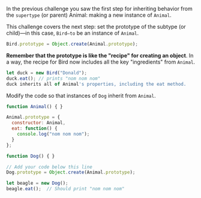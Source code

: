 In the previous challenge you saw the first step for inheriting behavior from the `supertype` (or parent) Animal: making a new instance of `Animal`.

This challenge covers the next step: set the prototype of the subtype (or child)—in this case, `Bird—to` be an instance of `Animal`.
```js
Bird.prototype = Object.create(Animal.prototype);
```
**Remember that the prototype is like the "recipe" for creating an object**. In a way, the recipe for Bird now includes all the key "ingredients" from `Animal`.
```js
let duck = new Bird("Donald");
duck.eat(); // prints "nom nom nom"
duck inherits all of Animal's properties, including the eat method.

```
Modify the code so that instances of `Dog` inherit from `Animal`.
```js
function Animal() { }

Animal.prototype = {
  constructor: Animal,
  eat: function() {
    console.log("nom nom nom");
  }
};

function Dog() { }

// Add your code below this line
Dog.prototype = Object.create(Animal.prototype);

let beagle = new Dog();
beagle.eat();  // Should print "nom nom nom"